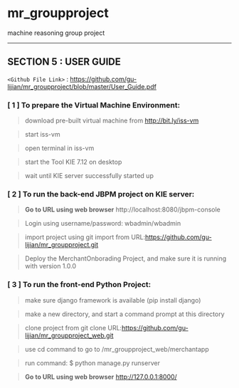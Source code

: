 # mr_groupproject
machine reasoning group project

---
## SECTION 5 : USER GUIDE

`<Github File Link>` : <https://github.com/gu-lijian/mr_groupproject/blob/master/User_Guide.pdf>

### [ 1 ] To prepare the Virtual Machine Environment:

> download pre-built virtual machine from http://bit.ly/iss-vm

> start iss-vm

> open terminal in iss-vm

> start the Tool KIE 7.12 on desktop

> wait until KIE server successfully started up

### [ 2 ] To run the back-end JBPM project on KIE server:

> **Go to URL using web browser** http://localhost:8080/jbpm-console

> Login using username/password: wbadmin/wbadmin

> import project using git import from URL:https://github.com/gu-lijian/mr_groupproject.git

> Deploy the MerchantOnborading Project, and make sure it is running with version 1.0.0

### [ 3 ] To run the front-end Python Project:

> make sure django framework is available (pip install django)

> make a new directory, and start a command prompt at this directory

> clone project from git clone URL:https://github.com/gu-lijian/mr_groupproject_web.git

> use cd command to go to /mr_groupproject_web/merchantapp

> run command: $ python manage.py runserver

> **Go to URL using web browser** http://127.0.0.1:8000/